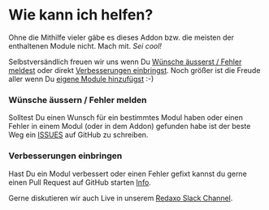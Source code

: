# Wie kann ich helfen?

Ohne die Mithilfe vieler gäbe es dieses Addon bzw. die meisten der enthaltenen Module nicht.
Mach mit. *Sei cool!*

Selbstversändlich freuen wir uns wenn Du [Wünsche äusserst / Fehler meldest](#wuensche_fehler) oder direkt [Verbesserungen einbringst](#verbesserungen). Noch größer ist die Freude aller wenn Du [eigene Module hinzufügst](#eigenemodule) :-)

### Wünsche äussern / Fehler melden

Solltest Du einen Wunsch für ein bestimmtes Modul haben oder einen Fehler in einem Modul (oder in dem Addon) gefunden habe ist der beste Weg ein [ISSUES](https://github.com/FriendsOfREDAXO/Modulsammlung/issues) auf GitHub zu schreiben.

### Verbesserungen einbringen

Hast Du ein Modul verbessert oder einen Fehler gefixt kannst du gerne einen Pull Request auf GitHub starten [Info](https://github.com/FriendsOfREDAXO/Info).

Gerne diskutieren wir auch Live in unserem [Redaxo Slack Channel](http://www.redaxo.org/slack/).
